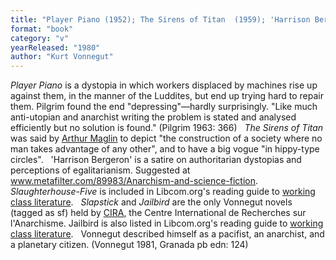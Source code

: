```yaml
---
title: "Player Piano (1952); The Sirens of Titan  (1959); 'Harrison Bergeron' (1961); Slaughterhouse-Five  (1969); Slapstick, or Lonesome No  More! (1976); Jailbird (1980)"
format: "book"
category: "v"
yearReleased: "1980"
author: "Kurt Vonnegut"
---
```

_Player Piano_ is a dystopia in which workers displaced by machines rise up against them, in the manner of the Luddites, but end up trying hard to repair them.  Pilgrim found the end  "depressing"—hardly surprisingly.  "Like much anti-utopian and anarchist writing the problem is stated and analysed efficiently but no solution is found." (Pilgrim 1963: 366)
 
_The Sirens of Titan_ was said by <a href="https://libcom.org/files/Rad%20America%20V3%20I4.pdf">Arthur Maglin</a>  to depict "the construction of a society where no man takes advantage of any  other", and to have a big vogue "in hippy-type circles".
 
'Harrison Bergeron' is a satire on  authoritarian dystopias and perceptions of egalitarianism. Suggested at <a href="http://www.metafilter.com/89983/Anarchism-and-science-fiction"> www.metafilter.com/89983/Anarchism-and-science-fiction</a>.
 
_Slaughterhouse-Five_ is included  in Libcom.org's reading guide to <a href="https://libcom.org/library/working-class-literature-reading-guide"> working class literature</a>.
 
_Slapstick_ and _Jailbird_  are the only Vonnegut novels (tagged as sf) held by <a href="http://www.cira.ch/catalogue/index.php?lvl=categ_see&amp;id=346&amp;main=">CIRA</a>,  the Centre International de Recherches sur l'Anarchisme. Jailbird is  also listed in Libcom.org's reading guide to <a href="https://libcom.org/library/working-class-literature-reading-guide"> working class literature</a>.
 
Vonnegut described himself as a pacifist,  an anarchist, and  a planetary citizen. (Vonnegut 1981, Granada pb edn: 124)
 
    
